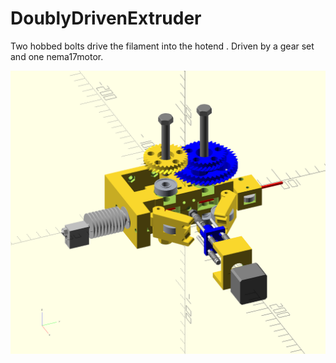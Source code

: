 # DoublyDrivenExtruder
Two hobbed bolts drive the filament into the hotend . Driven by a gear set and one nema17motor.
<div align="center">
    <img src="extruder.png" width="1200px"</img> 
</div>
